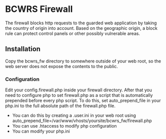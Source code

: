 # BCWRS Firewall
The firewall blocks http requests to the guarded web application by taking the country of origin into account. Based on the geographic origin, a block rule can protect control panels or other possibly vulnerable areas.

## Installation
Copy the bcwrs_fw directory to somewhere outside of your web root, so the web server does not expose the contents to the public.

### Configuration
Edit your config.firewall.php inside your firewall directory.
After that you need to configure php to set firewall.php as a script that is automatically prepended before every php script. To do this, set auto_prepend_file in your php.ini to the full absolute path of the firewall.php file.
- You can do this by creating a .user.ini in your web root using auto_prepend_file=/var/www/vhosts/yoursite/bcwrs_fw/firewall.php
- You can use .htaccess to modify php configuration
- You can modify your php.ini

 
